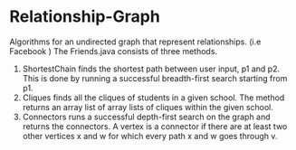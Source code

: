 # Relationship-Graph

Algorithms for an undirected graph that represent relationships. (i.e Facebook )
The Friends.java consists of three methods.

1. ShortestChain finds the shortest path between user input, p1 and p2. This is done by running a successful breadth-first search starting from p1. 
2. Cliques finds all the cliques of students in a given school. The method returns an array list of array lists of cliques within the given school. 
3. Connectors runs a successful depth-first search on the graph and returns the connectors. A vertex is a connector if there are at least two other vertices x and w for which every path x and w goes through v.
